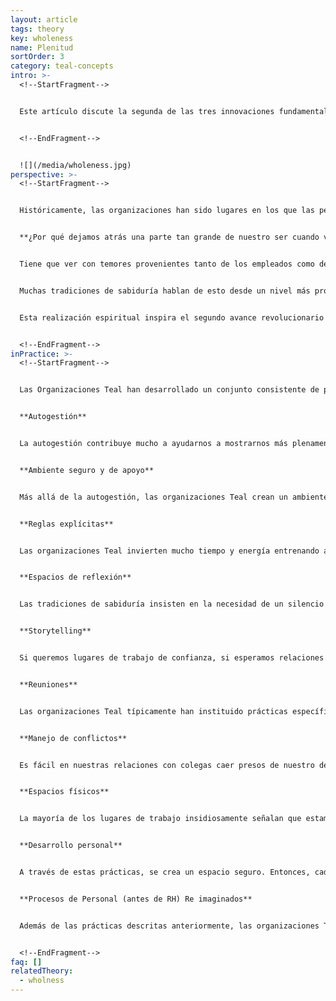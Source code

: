 ```yaml
---
layout: article
tags: theory
key: wholeness
name: Plenitud
sortOrder: 3
category: teal-concepts
intro: >-
  <!--StartFragment-->


  Este artículo discute la segunda de las tres innovaciones fundamentales o “avances revolucionarios" que han generado las organizaciones Teal.


  <!--EndFragment-->


  ![](/media/wholeness.jpg)
perspective: >-
  <!--StartFragment-->


  Históricamente, las organizaciones han sido lugares en los que las personas se han acostumbrado a llevar una máscara, tanto figurativa como casi literalmente. A menudo las personas sienten que deben ocultar parte de lo que son cuando por la mañana se visten para ir a trabajar. Se ponen una máscara profesional conforme a las expectativas del lugar de trabajo. En la mayoría de casos esto significa demostrar resolución masculina, exhibir determinación y fortaleza y ocultar las dudas y la vulnerabilidad. Se valora la racionalidad sobre todas las otras formas de inteligencia. En suma, en la mayoría de puestos de trabajo nuestros ámbitos emocionales, intuitivos y espirituales no sólo no son bienvenidos sino más bien están fuera de lugar. (1)


  **¿Por qué dejamos atrás una parte tan grande de nuestro ser cuando vamos a trabajar?**


  Tiene que ver con temores provenientes tanto de los empleados como de las propias organizaciones. Las organizaciones temen que, si las personas se presentan a trabajar con todo lo que son (con sus estados de ánimo, peculiaridades y ropa de fin de semana), las cosas puedan enredarse rápidamente. Hace ya mucho tiempo que los ejércitos saben que las personas que se sienten reemplazables son más fáciles de controlar. Por su parte, los empleados temen que, si van a trabajar con todo lo que son, quizá reciban criticas de los compañeros, o queden en ridículo o como raros o fuera de lugar. Es mejor no arriesgarse y esconderse detrás de una máscara profesional.


  Muchas tradiciones de sabiduría hablan de esto desde un nivel más profundo: por naturaleza estamos interconectados y formamos parte de un todo, aunque lo hayamos olvidado. Nacemos en la separación y nos crían para que nos sintamos divididos de nuestra naturaleza más profunda, así como de la gente y de la vida que nos rodea. Lo que nos dicen estas tradiciones es que nuestra más honda vocación en la vida es recuperar nuestra integridad, tanto interiormente como mediante nuestra conexión con el mundo exterior.


  Esta realización espiritual inspira el segundo avance revolucionario de las organizaciones Teal: crear un espacio que nos apoye en nuestro camino hacia la plenitud. Cuando nos atrevemos a ir completos al trabajo, comienzan a ocurrir cosas extraordinarias. Cada vez que dejamos atrás una parte de nosotros, nos escindimos de nuestro potencial, de nuestra creatividad y de nuestra energía. No es de extrañar que muchos lugares de trabajo nos parezcan carentes de vida. En la plenitud estamos llenos de vida. Descubrimos con asombro que tenemos más vida de lo que nunca imaginamos. En nuestras relaciones con los colegas desaparece mucho de lo que hace desagradable e ineficiente el lugar de trabajo; el trabajo se transforma en vehículo para ayudarnos unos a otros a revelar nuestra grandeza interior y a manifestar nuestra vocación.(2)


  <!--EndFragment-->
inPractice: >-
  <!--StartFragment-->


  Las Organizaciones Teal han desarrollado un conjunto consistente de prácticas que nos invitan a reclamar nuestra plenitud interior y a traer todo los que somos al lugar de trabajo.


  **Autogestión**


  La autogestión contribuye mucho a ayudarnos a mostrarnos más plenamente. Sin escasas promociones por las que luchar, sin jefes para complacer, y sin adversarios a un lado que combatir, gran parte del veneno político es drenado de las organizaciones. Sin un jefe mirando por encima del hombro, sin los empleados para mantenernos en la línea y sin compañeros que podrían convertirse en competidores, podemos finalmente bajar la guardia y simplemente centrarnos en el trabajo que queremos hacer.(3)


  **Ambiente seguro y de apoyo**


  Más allá de la autogestión, las organizaciones Teal crean un ambiente en el cual las personas se apoyan mutuamente en su trabajo interno mientras realizan el trabajo externo de la organización. Las organizaciones Teal reconocen que cada vez que nuestros temores se activan es una oportunidad para aprender y crecer en más plenitud, reclamando aspectos de nosotros mismos que hemos descuidado o relegado a las sombras. Estas organizaciones creen que si vamos a invitar a mostrar todo los que somos, incluyendo la tímida voz interior del alma, tenemos que crear espacios seguros y solidarios en el trabajo. Debemos aprender a discernir y ser conscientes de las formas sutiles en que nuestras palabras y acciones socavan la seguridad y la confianza en una comunidad de colegas. \[4]


  **Reglas explícitas**


  Las organizaciones Teal invierten mucho tiempo y energía entrenando a todo el mundo en reglas básicas que apoyan la colaboración saludable y productiva. Muchos terminan escribiendo estas reglas básicas en un documento. RHD tiene su detallada *Carta de Derechos y Responsabilidades*; Morning Star sus documentos llamados *Organizational Vision, Colleague Principles, y Statement of General Business Philosophy*; FAVI tiene sus *Fichas*, y Holacracy su *Constitución*. Estos documentos proporcionan una visión para un lugar de trabajo seguro y productivo. Le dan a los colegas un vocabulario para forjar relaciones saludables, y trazan líneas que separan los comportamientos recomendados de los inaceptables \[5].


  **Espacios de reflexión**


  Las tradiciones de sabiduría insisten en la necesidad de un silencio y una reflexión regular para calmar la mente y dejar que la verdad surja de una parte más profunda de nosotros mismos. Un número cada vez mayor de personas recogen prácticas contemplativas -meditación, oración, yoga, caminar en la naturaleza- y las integran en su vida cotidiana. Muchas organizaciones Teal han establecido una habitación tranquila en algún lugar de la oficina, y otros han puesto meditación y clases de yoga en su lugar. Esta práctica abre espacio para la reflexión individual y la atención plena en medio de días ocupados. Algunos de ellos van un paso más allá: también crean momentos colectivos para la autorreflexión a través de prácticas como el coaching grupal, la supervisión de equipo, las reflexiones de grupos grandes y los días de silencio. \[6] Ver [Entrenamiento y Coaching.](http://www.reinventarlasorganizacioneswiki.com/index.php?title=Entrenamiento_y_Coaching "Entrenamiento y Coaching")


  **Storytelling**


  Si queremos lugares de trabajo de confianza, si esperamos relaciones profundas, ricas y significativas, tenemos que revelar más de quiénes somos. Se ha puesto de moda en muchas empresas, cuando los equipos no colaboran bien, el convocar un evento de team-building. Ir a jugar bolos puede ser un divertido descanso del trabajo, pero estas actividades son generalmente "más de lo mismo": se mantienen a la superficie y realmente no fomentan la confianza o la comunidad en cualquier nivel profundo. Estos eventos carecen del elemento esencial que hemos utilizado para construir la comunidad y crear narraciones compartidas desde los albores del tiempo: la práctica de contar cuentos. Hemos perdido de vista el poder de las historias para reunirnos, y en el proceso, hemos dejado que las relaciones comunales disminuyan y erosionen. Necesitamos recuperar el poder de la narración, como nos dice el autor Parker Palmer: \[7] *Cuanto más sepa sobre el viaje de otra persona, menos posible es desconfiar o disgustar a esa persona. ¿Quieres saber cómo construir confianza relacional? Aprende más sobre los demás. Apréndelo a través de preguntas sencillas que se pueden insertar en el trabajo, creando lugares de trabajo que no sólo emplean a personas sino que honran al alma en el proceso*. \[8]


  **Reuniones**


  Las organizaciones Teal típicamente han instituido prácticas específicas de reuniones para ayudar a los participantes a mantener sus egos bajo control e interactuar entre sí desde una posición de plenitud. Algunas son muy simples, mientras que otras mucho más elaboradas. En Sounds True, cada reunión comienza con un minuto de silencio para ayudar a las personas a situarse en el momento. Muchas compañías Teal comienzan reuniones con una ronda de check-in y terminan con una ronda de check-out. \[9] [Ver Reuniones.](http://www.reinventarlasorganizacioneswiki.com/index.php?title=Reuniones "Reuniones")


  **Manejo de conflictos**


  Es fácil en nuestras relaciones con colegas caer presos de nuestro deseo de agradar o de impresionar, ser querido, o dominar. Fácilmente invadimos a otros o dejamos que otros nos invadan. Nuestra alma conoce los límites correctos, y a veces nos dice que necesitamos un conflicto para poner las cosas en el lugar correcto. Sin conflicto, podemos ser demasiado complacientes o sobre protectores, y en ambos casos, dejamos de ser fieles a nosotros mismos al interactuar con nuestros colegas. Las organizaciones Teal han desarrollado prácticas específicas para identificar y resolver conflictos. \[10] Consulte [Resolución de conflictos.](http://www.reinventarlasorganizacioneswiki.com/index.php?title=Resoluci%C3%B3n_de_Conflictos "Resolución de Conflictos")


  **Espacios físicos**


  La mayoría de los lugares de trabajo insidiosamente señalan que estamos en un lugar de alguna manera alejado de la vida normal, y nos llaman a comportarnos de manera diferente de lo que haríamos en otros ambientes. Las organizaciones Teal crean espacios físicos que invitan a los trabajadores a llevar más de sí mismos al trabajo. Sounds True da la bienvenida a los perros de los trabajadores a la oficina e instaló no sólo un microondas, sino una estufa completa en la cocina para fomentar un sentido de comunidad en la que la gente podría cocinar y comer juntos. En Buurtzorg, se anima a las enfermeras a decorar sus pequeñas oficinas comunitarias para hacerlas suyas. En FAVI, los equipos han elegido los colores para pintar las máquinas de su zona y han decorado la planta con carteles, plantas y acuarios. Muchas organizaciones Teal gastan recursos significativos en facilitar la conexión de los trabajadores con la naturaleza para que puedan detenerse y encontrar una conexión más profunda con ellos mismos y con el mundo: Sun Hydraulics localizó todas sus fábricas junto a un lago; Sounds True desafió la convención de ventanas fijas que garantizarían el control centralizado de la temperatura y optaron por ventanas, más caras, que podrían abrirse al exterior. \[11]


  **Desarrollo personal**


  A través de estas prácticas, se crea un espacio seguro. Entonces, cada persona es responsable de seguir su propio proceso de auto-conciencia y desarrollo personal. Las prácticas cotidianas que ofrece la organización Teal, como el espacio reflexivo, la narración de historias, las reuniones sin ego y las metodologías de resolución de conflictos, son las herramientas que cada persona tiene disponibles para definir y seguir su camino. Y sólo en este proceso de emparejar este enfoque organizacional con la responsabilidad del individuo por el crecimiento de sí mismo, puede florecer la autogestión y la escucha del propósito.


  **Procesos de Personal (antes de RH) Re imaginados**


  Además de las prácticas descritas anteriormente, las organizaciones Teal han reestructurado todos los procesos clave de personal (antes Recursos Humanos): reclutamiento, capacitación, evaluación, compensación, despido, de manera de eliminar el miedo y los sentimientos de separación y recuperar la totalidad. Vea las prácticas de Recursos Humanos.


  <!--EndFragment-->
faq: []
relatedTheory:
  - wholness
---
```

